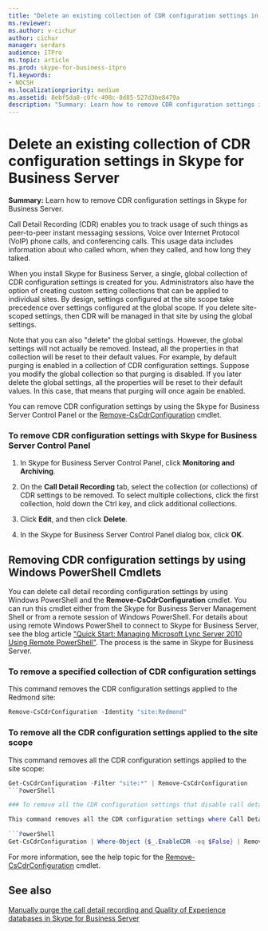```yaml
---
title: "Delete an existing collection of CDR configuration settings in Skype for Business Server"
ms.reviewer: 
ms.author: v-cichur
author: cichur
manager: serdars
audience: ITPro
ms.topic: article
ms.prod: skype-for-business-itpro
f1.keywords:
- NOCSH
ms.localizationpriority: medium
ms.assetid: 8ebf5da8-c0fc-498c-8d85-527d3be8479a
description: "Summary: Learn how to remove CDR configuration settings in Skype for Business Server."
---
```


# Delete an existing collection of CDR configuration settings in Skype for Business Server
 
**Summary:** Learn how to remove CDR configuration settings in Skype for Business Server.
  
Call Detail Recording (CDR) enables you to track usage of such things as peer-to-peer instant messaging sessions, Voice over Internet Protocol (VoIP) phone calls, and conferencing calls. This usage data includes information about who called whom, when they called, and how long they talked.
  
When you install Skype for Business Server, a single, global collection of CDR configuration settings is created for you. Administrators also have the option of creating custom setting collections that can be applied to individual sites. By design, settings configured at the site scope take precedence over settings configured at the global scope. If you delete site-scoped settings, then CDR will be managed in that site by using the global settings.
  
Note that you can also "delete" the global settings. However, the global settings will not actually be removed. Instead, all the properties in that collection will be reset to their default values. For example, by default purging is enabled in a collection of CDR configuration settings. Suppose you modify the global collection so that purging is disabled. If you later delete the global settings, all the properties will be reset to their default values. In this case, that means that purging will once again be enabled.
  
You can remove CDR configuration settings by using the Skype for Business Server Control Panel or the [Remove-CsCdrConfiguration](/powershell/module/skype/remove-cscdrconfiguration?view=skype-ps) cmdlet.
  
### To remove CDR configuration settings with Skype for Business Server Control Panel

1. In Skype for Business Server Control Panel, click **Monitoring and Archiving**. 
    
2. On the **Call Detail Recording** tab, select the collection (or collections) of CDR settings to be removed. To select multiple collections, click the first collection, hold down the Ctrl key, and click additional collections.
    
3. Click **Edit**, and then click **Delete**.
    
4. In the Skype for Business Server Control Panel dialog box, click **OK**.
    
## Removing CDR configuration settings by using Windows PowerShell Cmdlets

You can delete call detail recording configuration settings by using Windows PowerShell and the **Remove-CsCdrConfiguration** cmdlet. You can run this cmdlet either from the Skype for Business Server Management Shell or from a remote session of Windows PowerShell. For details about using remote Windows PowerShell to connect to Skype for Business Server, see the blog article ["Quick Start: Managing Microsoft Lync Server 2010 Using Remote PowerShell"](https://go.microsoft.com/fwlink/p/?linkId=255876). The process is the same in Skype for Business Server.
  
### To remove a specified collection of CDR configuration settings

 This command removes the CDR configuration settings applied to the Redmond site:
    
  ```PowerShell
  Remove-CsCdrConfiguration -Identity "site:Redmond"
  ```

### To remove all the CDR configuration settings applied to the site scope

 This command removes all the CDR configuration settings applied to the site scope:
    
  ```PowerShell
  Get-CsCdrConfiguration -Filter "site:*" | Remove-CsCdrConfiguration
  ```PowerShell

### To remove all the CDR configuration settings that disable call detail recording

 This command removes all the CDR configuration settings where Call Detail recording has been disabled:
    
  ```PowerShell
  Get-CsCdrConfiguration | Where-Object {$_.EnableCDR -eq $False} | Remove-CsCdrConfiguration
  ```

For more information, see the help topic for the [Remove-CsCdrConfiguration](/powershell/module/skype/remove-cscdrconfiguration?view=skype-ps) cmdlet.
  
## See also

[Manually purge the call detail recording and Quality of Experience databases in Skype for Business Server](../../deploy/deploy-monitoring/purgecall-detail-recording-and-qoe.md)